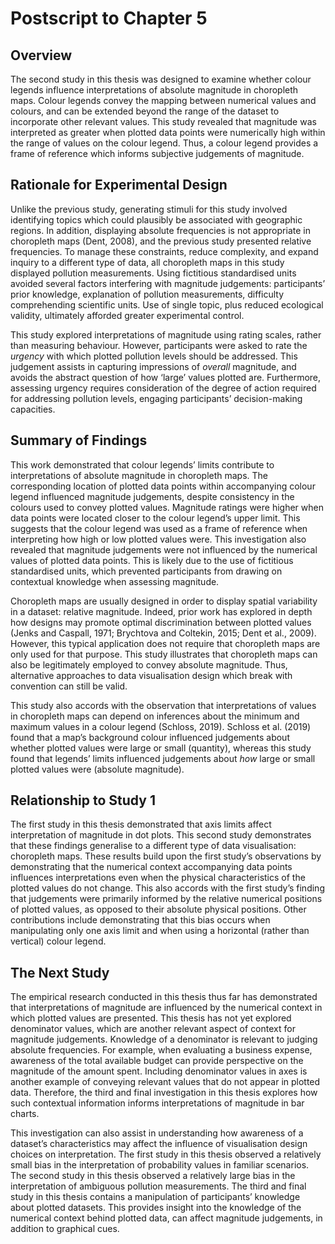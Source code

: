 # Postscript to Chapter 5

## Overview

The second study in this thesis was designed to examine whether colour legends influence interpretations of absolute magnitude in choropleth maps. Colour legends convey the mapping between numerical values and colours, and can be extended beyond the range of the dataset to incorporate other relevant values. This study revealed that magnitude was interpreted as greater when plotted data points were numerically high within the range of values on the colour legend. Thus, a colour legend provides a frame of reference which informs subjective judgements of magnitude.

## Rationale for Experimental Design

Unlike the previous study, generating stimuli for this study involved identifying topics which could plausibly be associated with geographic regions. In addition, displaying absolute frequencies is not appropriate in choropleth maps (Dent, 2008), and the previous study presented relative frequencies. To manage these constraints, reduce complexity, and expand inquiry to a different type of data, all choropleth maps in this study displayed pollution measurements. Using fictitious standardised units avoided several factors interfering with magnitude judgements: participants’ prior knowledge, explanation of pollution measurements, difficulty comprehending scientific units. Use of single topic, plus reduced ecological validity, ultimately afforded greater experimental control.

This study explored interpretations of magnitude using rating scales, rather than measuring behaviour. However, participants were asked to rate the *urgency* with which plotted pollution levels should be addressed. This judgement assists in capturing impressions of *overall* magnitude, and avoids the abstract question of how ‘large’ values plotted are.  Furthermore, assessing urgency requires consideration of the degree of action required for addressing pollution levels, engaging participants’ decision-making capacities.

## Summary of Findings

This work demonstrated that colour legends’ limits contribute to interpretations of absolute magnitude in choropleth maps. The corresponding location of plotted data points within accompanying colour legend influenced magnitude judgements, despite consistency in the colours used to convey plotted values. Magnitude ratings were higher when data points were located closer to the colour legend’s upper limit. This suggests that the colour legend was used as a frame of reference when interpreting how high or low plotted values were. This investigation also revealed that magnitude judgements were not influenced by the numerical values of plotted data points. This is likely due to the use of fictitious standardised units, which prevented participants from drawing on contextual knowledge when assessing magnitude. 

Choropleth maps are usually designed in order to display spatial variability in a dataset: relative magnitude. Indeed, prior work has explored in depth how designs may promote optimal discrimination between plotted values (Jenks and Caspall, 1971; Brychtova and Coltekin, 2015; Dent et al., 2009). However, this typical application does not require that choropleth maps are only used for that purpose. This study illustrates that choropleth maps can also be legitimately employed to convey absolute magnitude. Thus, alternative approaches to data visualisation design which break with convention can still be valid.

This study also accords with the observation that interpretations of values in choropleth maps can depend on inferences about the minimum and maximum values in a colour legend (Schloss, 2019). Schloss et al. (2019) found that a map’s background colour influenced judgements about whether plotted values were large or small (quantity), whereas this study found that legends’ limits influenced judgements about *how* large or small plotted values were (absolute magnitude).

## Relationship to Study 1

The first study in this thesis demonstrated that axis limits affect interpretation of magnitude in dot plots. This second study demonstrates that these findings generalise to a different type of data visualisation: choropleth maps. These results build upon the first study’s observations by demonstrating that the numerical context accompanying data points influences interpretations even when the physical characteristics of the plotted values do not change. This also accords with the first study’s finding that judgements were primarily informed by the relative numerical positions of plotted values, as opposed to their absolute physical positions. Other contributions include demonstrating that this bias occurs when manipulating only one axis limit and when using a horizontal (rather than vertical) colour legend.

## The Next Study

The empirical research conducted in this thesis thus far has demonstrated that interpretations of magnitude are influenced by the numerical context in which plotted values are presented. This thesis has not yet explored denominator values, which are another relevant aspect of context for magnitude judgements. Knowledge of a denominator is relevant to judging absolute frequencies. For example, when evaluating a business expense, awareness of the total available budget can provide perspective on the magnitude of the amount spent. Including denominator values in axes is another example of conveying relevant values that do not appear in plotted data. Therefore, the third and final investigation in this thesis explores how such contextual information informs interpretations of magnitude in bar charts.

This investigation can also assist in understanding how awareness of a dataset’s characteristics may affect the influence of visualisation design choices on interpretation. The first study in this thesis observed a relatively small bias in the interpretation of probability values in familiar scenarios. The second study in this thesis observed a relatively large bias in the interpretation of ambiguous pollution measurements. The third and final study in this thesis contains a manipulation of participants’ knowledge about plotted datasets. This provides insight into the knowledge of the numerical context behind plotted data, can affect magnitude judgements, in addition to graphical cues.

